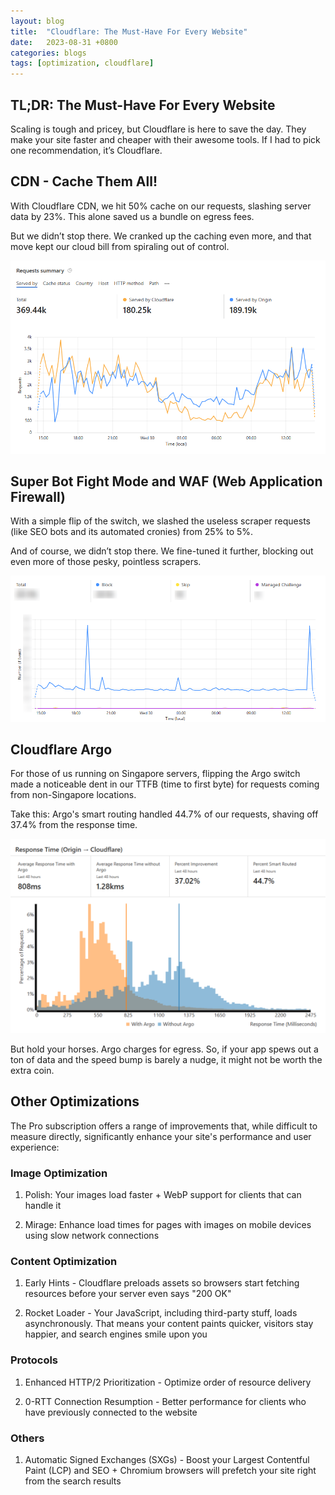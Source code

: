 ```yaml
---
layout: blog
title:  "Cloudflare: The Must-Have For Every Website"
date:   2023-08-31 +0800
categories: blogs
tags: [optimization, cloudflare]
---
```


## TL;DR: The Must-Have For Every Website

Scaling is tough and pricey, but Cloudflare is here to save the day. They make your site faster and cheaper with their awesome tools. If I had to pick one recommendation, it’s Cloudflare.

## CDN - Cache Them All!

With Cloudflare CDN, we hit 50% cache on our requests, slashing server data by 23%. This alone saved us a bundle on egress fees.

But we didn’t stop there. We cranked up the caching even more, and that move kept our cloud bill from spiraling out of control.

![](/assets/cloudflare-cdn-cache.png)

## Super Bot Fight Mode and WAF (Web Application Firewall)

With a simple flip of the switch, we slashed the useless scraper requests (like SEO bots and its automated cronies) from 25% to 5%.

And of course, we didn’t stop there. We fine-tuned it further, blocking out even more of those pesky, pointless scrapers.

![](/assets/cloudflare-super-bot-fight-mode.png)

## Cloudflare Argo

For those of us running on Singapore servers, flipping the Argo switch made a noticeable dent in our TTFB (time to first byte) for requests coming from non-Singapore locations.

Take this: Argo's smart routing handled 44.7% of our requests, shaving off 37.4% from the response time.

![](/assets/cloudflare-argo.png)

But hold your horses. Argo charges for egress. So, if your app spews out a ton of data and the speed bump is barely a nudge, it might not be worth the extra coin.

## Other Optimizations

The Pro subscription offers a range of improvements that, while difficult to measure directly, significantly enhance your site's performance and user experience:

### Image Optimization

1. Polish: Your images load faster + WebP support for clients that can handle it

2. Mirage: Enhance load times for pages with images on mobile devices using slow network connections

### Content Optimization

1. Early Hints - Cloudflare preloads assets so browsers start fetching resources before your server even says "200 OK"

2. Rocket Loader - Your JavaScript, including third-party stuff, loads asynchronously. That means your content paints quicker, visitors stay happier, and search engines smile upon you

### Protocols

1. Enhanced HTTP/2 Prioritization - Optimize order of resource delivery

2. 0-RTT Connection Resumption - Better performance for clients who have previously connected to the website

### Others

1. Automatic Signed Exchanges (SXGs) - Boost your Largest Contentful Paint (LCP) and SEO + Chromium browsers will prefetch your site right from the search results
